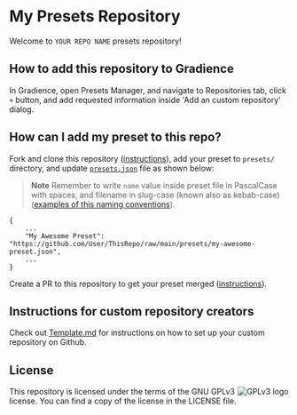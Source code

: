 # My Presets Repository
Welcome to `YOUR REPO NAME` presets repository!

## How to add this repository to Gradience
In Gradience, open Presets Manager, and navigate to Repositories tab, click `+` button, and add requested information inside 'Add an custom repository' dialog.

## How can I add my preset to this repo?
Fork and clone this repository ([instructions](https://docs.github.com/en/get-started/quickstart/fork-a-repo)), add your preset to `presets/` directory, and update [`presets.json`](presets.json) file as shown below:

> **Note**
> Remember to write `name` value inside preset file in PascalCase with spaces, and filename in slug-case (known also as kebab-case) ([examples of this naming conventions](https://en.wikipedia.org/wiki/Naming_convention_(programming)#Examples_of_multiple-word_identifier_formats)).

```
{
    ...
    "My Awesome Preset": "https://github.com/User/ThisRepo/raw/main/presets/my-awesome-preset.json",
    ...
}
```
Create a PR to this repository to get your preset merged ([instructions](https://docs.github.com/en/pull-requests/collaborating-with-pull-requests/proposing-changes-to-your-work-with-pull-requests/creating-a-pull-request-from-a-fork)).

## Instructions for custom repository creators
Check out [Template.md](Template.md) for instructions on how to set up your custom repository on Github.

## License
<p>
<img src="https://www.gnu.org/graphics/gplv3-with-text-136x68.png" alt="GPLv3 logo" align="right">
This repository is licensed under the terms of the GNU GPLv3 license. You can find a copy of the license in the LICENSE file.
</p>
